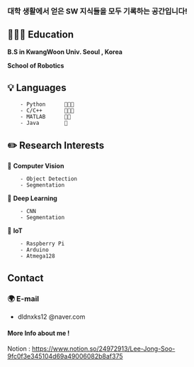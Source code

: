 
### 대학 생활에서 얻은 SW 지식들을 모두 기록하는 공간입니다!

## 🏃🏻‍♂️ Education

**B.S in KwangWoon Univ. Seoul , Korea** 

**School of Robotics**

## 💡 Languages

        - Python      🍑🍑🍑
        - C/C++       🍑🍑🍑
        - MATLAB      🍑🍑
        - Java        🍑

## **✏️ Research Interests**

🔹 **Computer Vision**

        - Object Detection
        - Segmentation
  
🔹 **Deep Learning**

        - CNN
        - Segmentation
🔹 **IoT**

        - Raspberry Pi
        - Arduino
        - Atmega128


## Contact

### 🌍 E-mail

- dldnxks12 @naver.com

#### More Info about me !

Notion : https://www.notion.so/24972913/Lee-Jong-Soo-9fc0f3e345104d69a49006082b8af375
